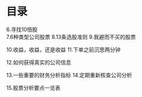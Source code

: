 # 目录
6.寻找10倍股  
7.6种类型公司股票
8.13条选股准则
9.我避而不买的股票

10.收益，收益，还是收益
11.下单之前沉思两分钟

12.如何获得真实的公司信息

13.一些重要的财务分析指标
14.定期重新核查公司分析

15.股票分析要点一览表